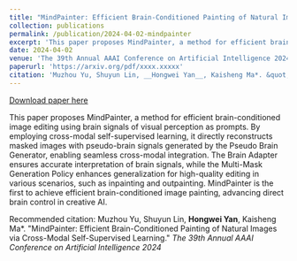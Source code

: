 ```yaml
---
title: "MindPainter: Efficient Brain-Conditioned Painting of Natural Images via Cross-Modal Self-Supervised Learning"
collection: publications
permalink: /publication/2024-04-02-mindpainter
excerpt: 'This paper proposes MindPainter, a method for efficient brain-conditioned image editing using brain signals of visual perception as prompts. By employing cross-modal self-supervised learning, it directly reconstructs masked images with pseudo-brain signals generated by the Pseudo Brain Generator, enabling seamless cross-modal integration. The Brain Adapter ensures accurate interpretation of brain signals, while the Multi-Mask Generation Policy enhances generalization for high-quality editing in various scenarios, such as inpainting and outpainting. MindPainter is the first to achieve efficient brain-conditioned image painting, advancing direct brain control in creative AI.'
date: 2024-04-02
venue: 'The 39th Annual AAAI Conference on Artificial Intelligence 2024'
paperurl: 'https://arxiv.org/pdf/xxxx.xxxxx'
citation: 'Muzhou Yu, Shuyun Lin, __Hongwei Yan__, Kaisheng Ma*. &quot;MindPainter: Efficient Brain-Conditioned Painting of Natural Images via Cross-Modal Self-Supervised Learning.&quot; <i>The 39th Annual AAAI Conference on Artificial Intelligence 2024</i>'
---
```


<a href='https://arxiv.org/pdf/xxxx.xxxxx'>Download paper here</a>

This paper proposes MindPainter, a method for efficient brain-conditioned image editing using brain signals of visual perception as prompts. By employing cross-modal self-supervised learning, it directly reconstructs masked images with pseudo-brain signals generated by the Pseudo Brain Generator, enabling seamless cross-modal integration. The Brain Adapter ensures accurate interpretation of brain signals, while the Multi-Mask Generation Policy enhances generalization for high-quality editing in various scenarios, such as inpainting and outpainting. MindPainter is the first to achieve efficient brain-conditioned image painting, advancing direct brain control in creative AI.

Recommended citation: Muzhou Yu, Shuyun Lin, __Hongwei Yan__, Kaisheng Ma*. "MindPainter: Efficient Brain-Conditioned Painting of Natural Images via Cross-Modal Self-Supervised Learning." <i>The 39th Annual AAAI Conference on Artificial Intelligence 2024</i>
